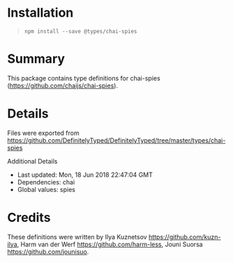 # Installation
> `npm install --save @types/chai-spies`

# Summary
This package contains type definitions for chai-spies (https://github.com/chaijs/chai-spies).

# Details
Files were exported from https://github.com/DefinitelyTyped/DefinitelyTyped/tree/master/types/chai-spies

Additional Details
 * Last updated: Mon, 18 Jun 2018 22:47:04 GMT
 * Dependencies: chai
 * Global values: spies

# Credits
These definitions were written by Ilya Kuznetsov <https://github.com/kuzn-ilya>, Harm van der Werf <https://github.com/harm-less>, Jouni Suorsa <https://github.com/jounisuo>.
